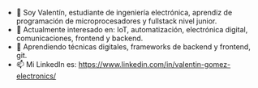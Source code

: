 - 👋 Soy Valentín, estudiante de ingeniería electrónica, aprendiz de programación de microprocesadores y fullstack nivel junior.
- 👀 Actualmente interesado en: IoT, automatización, electrónica digital, comunicaciones, frontend y backend. 
- 🌱 Aprendiendo técnicas digitales, frameworks de backend y frontend, git.
- 📫 Mi LinkedIn es: https://www.linkedin.com/in/valentin-gomez-electronics/

<!---
valenting182/valenting182 is a ✨ special ✨ repository because its `README.md` (this file) appears on your GitHub profile.
You can click the Preview link to take a look at your changes.
--->
